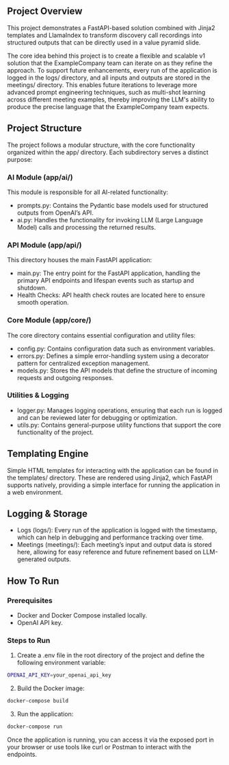 ## Project Overview
This project demonstrates a FastAPI-based solution combined with Jinja2 templates and LlamaIndex to transform discovery call recordings into structured outputs that can be directly used in a value pyramid slide.

The core idea behind this project is to create a flexible and scalable v1 solution that the ExampleCompany team can iterate on as they refine the approach. To support future enhancements, every run of the application is logged in the logs/ directory, and all inputs and outputs are stored in the meetings/ directory. This enables future iterations to leverage more advanced prompt engineering techniques, such as multi-shot learning across different meeting examples, thereby improving the LLM's ability to produce the precise language that the ExampleCompany team expects.

## Project Structure
The project follows a modular structure, with the core functionality organized within the app/ directory. Each subdirectory serves a distinct purpose:

### AI Module (app/ai/)
This module is responsible for all AI-related functionality:

- prompts.py: Contains the Pydantic base models used for structured outputs from OpenAI’s API.
- ai.py: Handles the functionality for invoking LLM (Large Language Model) calls and processing the returned results.

### API Module (app/api/)
This directory houses the main FastAPI application:

- main.py: The entry point for the FastAPI application, handling the primary API endpoints and lifespan events such as startup and shutdown.
- Health Checks: API health check routes are located here to ensure smooth operation.

### Core Module (app/core/)
The core directory contains essential configuration and utility files:

- config.py: Contains configuration data such as environment variables.
- errors.py: Defines a simple error-handling system using a decorator pattern for centralized exception management.
- models.py: Stores the API models that define the structure of incoming requests and outgoing responses.

### Utilities & Logging
- logger.py: Manages logging operations, ensuring that each run is logged and can be reviewed later for debugging or optimization.
- utils.py: Contains general-purpose utility functions that support the core functionality of the project.


## Templating Engine
Simple HTML templates for interacting with the application can be found in the templates/ directory. These are rendered using Jinja2, which FastAPI supports natively, providing a simple interface for running the application in a web environment.

## Logging & Storage
- Logs (logs/): Every run of the application is logged with the timestamp, which can help in debugging and performance tracking over time.
- Meetings (meetings/): Each meeting’s input and output data is stored here, allowing for easy reference and future refinement based on LLM-generated outputs.


## How To Run

### Prerequisites
- Docker and Docker Compose installed locally.
- OpenAI API key.

### Steps to Run

1. Create a .env file in the root directory of the project and define the following environment variable:

```zsh
OPENAI_API_KEY=your_openai_api_key
```

2. Build the Docker image:

```zsh
docker-compose build
```

3. Run the application:

```zsh
docker-compose run
```

Once the application is running, you can access it via the exposed port in your browser or use tools like curl or Postman to interact with the endpoints.